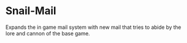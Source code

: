 # Snail-Mail
Expands the in game mail system with new mail that tries to abide by the lore and cannon of the base game.
